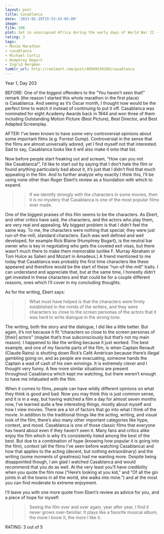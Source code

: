 ```yaml
---
layout: post
title: Casablanca
date: '2013-01-19T15:53:43-05:00'
image: 
film: 206
plot: Set in unoccupied Africa during the early days of World War II - An American expatriate meets a former lover, with unforeseen complications.
rating: 3
tags:
- Movie Marathon
- casablanca
- Michael Curtiz
- Humphrey Bogart
- Ingrid Bergman
tumblr_url: http://reelmatt.com/post/40949530299/casablanca
---
```


Year 1, Day 203

BEFORE: One of the biggest offenders to the “You haven’t seen that!” remark (the reason I started this whole marathon in the first place) is Casablanca. And seeing as it’s Oscar month, I thought now would be the perfect time to watch it instead of continuing to put it off. Casablanca was nominated for eight Academy Awards back in 1944 and won three of them including Outstanding Motion Picture (Best Picture), Best Director, and Best Adapted Screenplay.

AFTER: I’ve been known to have some very controversial opinions about some important films (e.g. Forrest Gump). Controversial in the sense that the films are almost universally adored, yet I find myself not that interested. Sad to say, Casablanca looks like it will also make it onto that list.

Now before people start freaking out and scream, “How can you not like Casablanca!”, I’d like to start out by saying that I don’t hate the film or found anything particularly bad about it, it’s just that I didn’t find that much appealing in the film. And to further analyze why exactly I think this, I’ll be using none other than Roger Ebert’s review as a foundation with which to expand.

>>If we identify strongly with the characters in some movies, then it is no mystery that Casablanca is one of the most popular films ever made.

One of the biggest praises of this film seems to be the characters. As Ebert, and other critics have said, the characters, and the actors who play them, are very real and appealing. My biggest problem is that I didn’t feel the same way. To me, the characters were nothing that special; they were just run-of-the-mill, standard characters. Each was well defined and well developed, for example Rick Blaine (Humphrey Bogart), is the neutral bar owner who is key in negotiating who gets the coveted exit visas, but there wasn’t much there to make them memorable (unlike F. Murray Abraham or Tom Hulce as Salieri and Mozart in Amadeus.) A friend mentioned to me today that Casablanca was probably the first time characters like these appeared and therefore would be the start of these “run-of-the-mill” traits. I can understand and appreciate that, but at the same time, I honestly didn’t get invested in these characters and that could be for a couple different reasons, ones which I’ll cover in my concluding thoughts.

As for the writing, Ebert says:

>>What must have helped is that the characters were firmly established in the minds of the writers, and they were characters so close to the screen personas of the actors that it was hard to write dialogue in the wrong tone.

The writing, both the story and the dialogue, I did like a little better. But again, it’s not because it fit “characters so close to the screen personas of [their] actors” (maybe that’s true subconsciously but that’s not my main reason). I happened to like the writing because it just worked. The best example, and one of my favorite parts of the film, is when Captain Renault (Claude Rains) is shutting down Rick’s Café Américan because there’s illegal gambling going on, and as people are evacuating, someone hands the Captain a wad of cash of his own winnings. It is extremely clever and I thought very funny. A few more similar situations are present throughout Casablanca which kept me watching, but there weren’t enough to have me infatuated with the film.

When it comes to films, people can have wildly different opinions on what they think is good and bad. Now you may think this is just common sense, and it is in a way, but having watched a film a day for almost seven months now, I’ve learned quite a few interesting things, mostly about myself and how I view movies. There are a lot of factors that go into what I think of the movie. In addition to the traditional things like the acting, writing, and visual look of the film, there’s also many other important categories like hype, context, and mood. Casablanca is one of those classic films that everyone has heard about even if they haven’t seen it. Many fans and critics alike enjoy the film which is why it’s consistently listed among the best of the best. But due to a combination of hype (knowing how popular it is going into the film), context (all the films I’ve seen before watching Casablanca) and how that applies to the acting (decent, but nothing extraordinary) and the writing (some moments of greatness) had me wanting more. Despite being disappointed though, I am glad I watched Casablanca and would recommend that you do as well. At the very least you’ll have credibility when you quote the film now (“Here’s looking at you kid,” and “Of all the gin joints in all the towns in all the world, she walks into mine.”) and at the most you can find moderate to extreme enjoyment.

I’ll leave you with one more quote from Ebert’s review as advice for you, and a piece of hope for myself:

>>Seeing the film over and over again, year after year, I find it never grows over-familiar. It plays like a favorite musical album; the more I know it, the more I like it.

RATING: 3 out of 5

